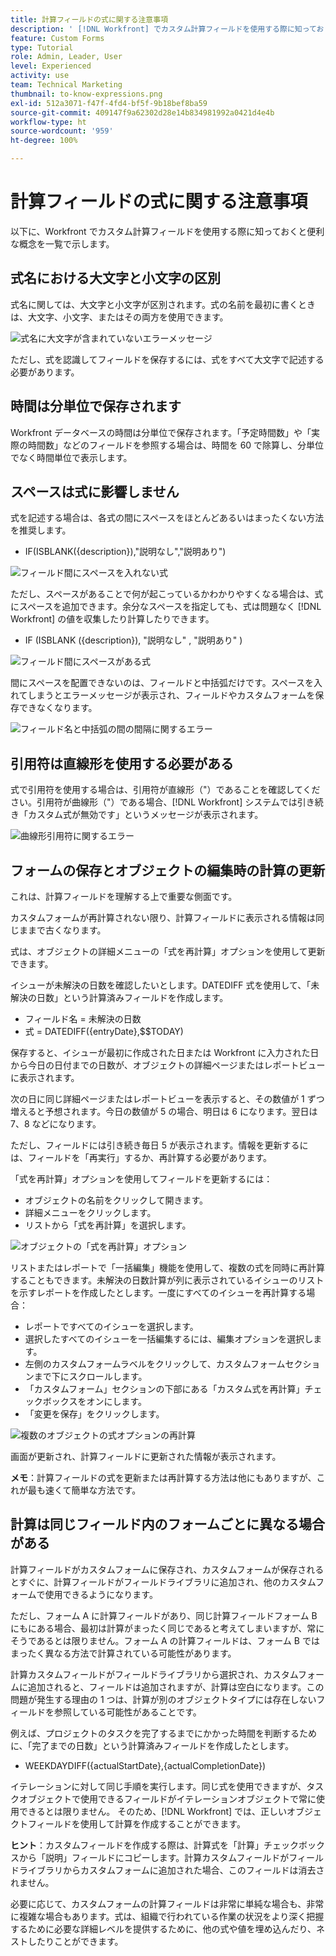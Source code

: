 ```yaml
---
title: 計算フィールドの式に関する注意事項
description: ' [!DNL Workfront] でカスタム計算フィールドを使用する際に知っておくと便利な概念を一覧で紹介します。'
feature: Custom Forms
type: Tutorial
role: Admin, Leader, User
level: Experienced
activity: use
team: Technical Marketing
thumbnail: to-know-expressions.png
exl-id: 512a3071-f47f-4fd4-bf5f-9b18bef8ba59
source-git-commit: 409147f9a62302d28e14b834981992a0421d4e4b
workflow-type: ht
source-wordcount: '959'
ht-degree: 100%

---
```


# 計算フィールドの式に関する注意事項

以下に、Workfront でカスタム計算フィールドを使用する際に知っておくと便利な概念を一覧で示します。

## 式名における大文字と小文字の区別

式名に関しては、大文字と小文字が区別されます。式の名前を最初に書くときは、大文字、小文字、またはその両方を使用できます。

![式名に大文字が含まれていないエラーメッセージ](assets/T2K01.png)

ただし、式を認識してフィールドを保存するには、式をすべて大文字で記述する必要があります。



## 時間は分単位で保存されます

Workfront データベースの時間は分単位で保存されます。「予定時間数」や「実際の時間数」などのフィールドを参照する場合は、時間を 60 で除算し、分単位でなく時間単位で表示します。

## スペースは式に影響しません

式を記述する場合は、各式の間にスペースをほとんどあるいはまったくない方法を推奨します。

* IF(ISBLANK({description}),&quot;説明なし&quot;,&quot;説明あり&quot;)

![フィールド間にスペースを入れない式](assets/T2K02.png)

ただし、スペースがあることで何が起こっているかわかりやすくなる場合は、式にスペースを追加できます。余分なスペースを指定しても、式は問題なく [!DNL Workfront] の値を収集したり計算したりできます。

* IF (ISBLANK ({description}), &quot;説明なし&quot; , &quot;説明あり&quot; )

![フィールド間にスペースがある式](assets/T2K03.png)

間にスペースを配置できないのは、フィールドと中括弧だけです。スペースを入れてしまうとエラーメッセージが表示され、フィールドやカスタムフォームを保存できなくなります。

![フィールド名と中括弧の間の間隔に関するエラー](assets/T2K04.png)

## 引用符は直線形を使用する必要がある

式で引用符を使用する場合は、引用符が直線形（&quot;）であることを確認してください。引用符が曲線形（&quot;）である場合、[!DNL Workfront] システムでは引き続き「カスタム式が無効です」というメッセージが表示されます。

![曲線形引用符に関するエラー](assets/T2K05.png)

## フォームの保存とオブジェクトの編集時の計算の更新

これは、計算フィールドを理解する上で重要な側面です。

カスタムフォームが再計算されない限り、計算フィールドに表示される情報は同じままで古くなります。

式は、オブジェクトの詳細メニューの「式を再計算」オプションを使用して更新できます。

イシューが未解決の日数を確認したいとします。DATEDIFF 式を使用して、「未解決の日数」という計算済みフィールドを作成します。

* フィールド名 = 未解決の日数
* 式 = DATEDIFF({entryDate},$$TODAY)

保存すると、イシューが最初に作成された日または Workfront に入力された日から今日の日付までの日数が、オブジェクトの詳細ページまたはレポートビューに表示されます。

次の日に同じ詳細ページまたはレポートビューを表示すると、その数値が 1 ずつ増えると予想されます。今日の数値が 5 の場合、明日は 6 になります。翌日は 7、8 などになります。

ただし、フィールドには引き続き毎日 5 が表示されます。情報を更新するには、フィールドを「再実行」するか、再計算する必要があります。

「式を再計算」オプションを使用してフィールドを更新するには：

* オブジェクトの名前をクリックして開きます。
* 詳細メニューをクリックします。
* リストから「式を再計算」を選択します。

![オブジェクトの「式を再計算」オプション](assets/T2K06.png)

リストまたはレポートで「一括編集」機能を使用して、複数の式を同時に再計算することもできます。未解決の日数計算が列に表示されているイシューのリストを示すレポートを作成したとします。一度にすべてのイシューを再計算する場合：

* レポートですべてのイシューを選択します。
* 選択したすべてのイシューを一括編集するには、編集オプションを選択します。
* 左側のカスタムフォームラベルをクリックして、カスタムフォームセクションまで下にスクロールします。
* 「カスタムフォーム」セクションの下部にある「カスタム式を再計算」チェックボックスをオンにします。
* 「変更を保存」をクリックします。

![複数のオブジェクトの式オプションの再計算](assets/T2K07.png)

画面が更新され、計算フィールドに更新された情報が表示されます。

**メモ**：計算フィールドの式を更新または再計算する方法は他にもありますが、これが最も速くて簡単な方法です。

## 計算は同じフィールド内のフォームごとに異なる場合がある

計算フィールドがカスタムフォームに保存され、カスタムフォームが保存されるとすぐに、計算フィールドがフィールドライブラリに追加され、他のカスタムフォームで使用できるようになります。

ただし、フォーム A に計算フィールドがあり、同じ計算フィールドフォーム B にもにある場合、最初は計算がまったく同じであると考えてしまいますが、常にそうであるとは限りません。フォーム A の計算フィールドは、フォーム B ではまったく異なる方法で計算されている可能性があります。

計算カスタムフィールドがフィールドライブラリから選択され、カスタムフォームに追加されると、フィールドは追加されますが、計算は空白になります。この問題が発生する理由の 1 つは、計算が別のオブジェクトタイプには存在しないフィールドを参照している可能性があることです。

例えば、プロジェクトのタスクを完了するまでにかかった時間を判断するために、「完了までの日数」という計算済みフィールドを作成したとします。

* WEEKDAYDIFF({actualStartDate},{actualCompletionDate})

イテレーションに対して同じ手順を実行します。同じ式を使用できますが、タスクオブジェクトで使用できるフィールドがイテレーションオブジェクトで常に使用できるとは限りません。 そのため、[!DNL Workfront] では、正しいオブジェクトフィールドを使用して計算を作成することができます。

**ヒント**：カスタムフィールドを作成する際は、計算式を「計算」チェックボックスから「説明」フィールドにコピーします。計算カスタムフィールドがフィールドライブラリからカスタムフォームに追加された場合、このフィールドは消去されません。

必要に応じて、カスタムフォームの計算フィールドは非常に単純な場合も、非常に複雑な場合もあります。式は、組織で行われている作業の状況をより深く把握するために必要な詳細レベルを提供するために、他の式や値を埋め込んだり、ネストしたりことができます。

<!--Depending on the need, calculated fields in custom forms can be quite simple or very complex. Expressions can embed, or nest, other expressions and values to provide the level of detail needed to get a better picture of what is going on with the work being done at your organization. 

Most of the examples and exercises in this course have been relatively simple to provide a base understanding of the expressions most commonly used and how to build those expressions in a custom calculated field. 

Now you're ready to start building your own calculated custom fields.-->
